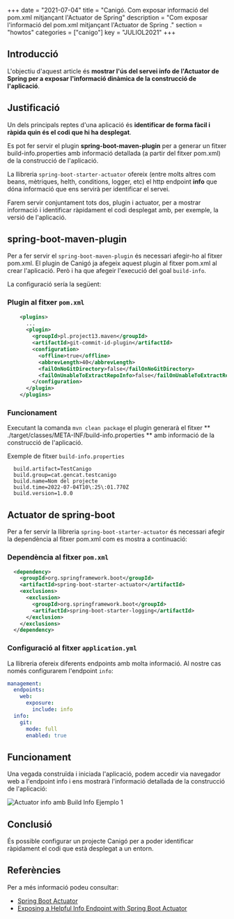 +++
date        = "2021-07-04"
title       = "Canigó. Com exposar informació del pom.xml mitjançant l'Actuator de Spring"
description = "Com exposar l'informació del pom.xml mitjançant l'Actuator de Spring ."
section     = "howtos"
categories  = ["canigo"]
key        = "JULIOL2021"
+++


## Introducció

L'objectiu d'aquest article és **mostrar l'ús del servei info de l'Actuator de Spring per a exposar l'informació dinàmica de la construcció de l'aplicació**.


## Justificació

Un dels principals reptes d'una aplicació és **identificar de forma fàcil i ràpida quin és el codi que hi ha desplegat**.

Es pot fer servir el plugin **spring-boot-maven-plugin** per a generar un fitxer build-info.properties amb informació detallada (a partir del fitxer pom.xml) de la construcció de l'aplicació.

La llibreria `spring-boot-starter-actuator` ofereix (entre molts altres com beans, mètriques, helth, conditions, logger, etc) el http endpoint **info** que dóna informació que ens servirà per identificar el servei.

Farem servir conjuntament tots dos, plugin i actuator, per a mostrar informació i identificar ràpidament el codi desplegat amb, per exemple, la versió de l'aplicació.

## spring-boot-maven-plugin

Per a fer servir el `spring-boot-maven-plugin` és necessari afegir-ho al fitxer pom.xml. El plugin de Canigó ja afegeix aquest plugin al fitxer pom.xml
al crear l'aplicació. Però i ha que afegeir l'execució del goal `build-info`.

La configuració sería la següent:

### Plugin al fitxer `pom.xml`

```xml
    <plugins>
      ...
      <plugin>
        <groupId>pl.project13.maven</groupId>
        <artifactId>git-commit-id-plugin</artifactId>
        <configuration>
          <offline>true</offline>
          <abbrevLength>40</abbrevLength>
          <failOnNoGitDirectory>false</failOnNoGitDirectory>
          <failOnUnableToExtractRepoInfo>false</failOnUnableToExtractRepoInfo>
        </configuration>
      </plugin>
    </plugins>
```

### Funcionament

Executant la comanda `mvn clean package` el plugin generarà el fitxer ** ./target/classes/META-INF/build-info.properties ** amb informació de la construcció de l'aplicació.

Exemple de fitxer `build-info.properties`

```properties
  build.artifact=TestCanigo
  build.group=cat.gencat.testcanigo
  build.name=Nom del projecte
  build.time=2022-07-04T10\:25\:01.770Z
  build.version=1.0.0
```

## Actuator de spring-boot

Per a fer servir la llibreria `spring-boot-starter-actuator` és necessari afegir la dependència al fitxer pom.xml com es mostra a continuació:

### Dependència al fitxer `pom.xml`

```xml
  <dependency>
    <groupId>org.springframework.boot</groupId>
    <artifactId>spring-boot-starter-actuator</artifactId>
    <exclusions>
      <exclusion>
        <groupId>org.springframework.boot</groupId>
        <artifactId>spring-boot-starter-logging</artifactId>
      </exclusion>
    </exclusions>
  </dependency>
```

### Configuració al fitxer `application.yml`

La llibreria ofereix diferents endpoints amb molta informació. Al nostre cas només configurarem l'endpoint `info`:

```yml
management:
  endpoints:
    web:
      exposure:
        include: info
  info:
    git:
      mode: full
      enabled: true
```

## Funcionament

Una vegada construïda i iniciada l'aplicació, podem accedir via navegador web a l'endpoint info i ens mostrarà l'informació detallada de la construcció de l'aplicació:

![Actuator info amb Build Info Ejemplo 1](/images/howtos/2021-07-04-Howto-actuator-info-pom-versio.jpg)

## Conclusió

És possible configurar un projecte Canigó per a poder identificar ràpidament el codi que està desplegat a un entorn.

## Referències

Per a més informació podeu consultar:

 * [Spring Boot Actuator](https://docs.spring.io/spring-boot/docs/current/reference/html/actuator.html#actuator.endpoints)
 * [Exposing a Helpful Info Endpoint with Spring Boot Actuator](https://reflectoring.io/spring-boot-info-endpoint/)
